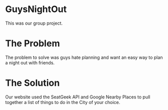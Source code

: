 # GuysNightOut

This was our group project.

# The Problem

The problem to solve was guys hate planning and want an easy way to plan a night out with friends.

# The Solution

Our website used the SeatGeek API and Google Nearby Places to pull together a list of things to do in the City of your choice.
